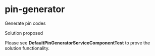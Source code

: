 # pin-generator
Generate pin codes 

Solution proposed

Please see  **DefaultPinGeneratorServiceComponentTest** to prove the solution functionality.
